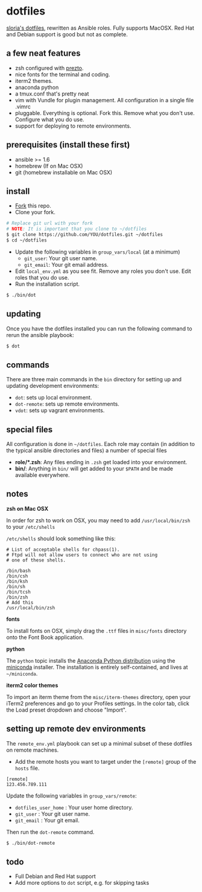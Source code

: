 dotfiles
========

[sloria's dotfiles](https://github.com/sloria/dotfiles-old), rewritten as Ansible roles. Fully supports MacOSX. Red Hat and Debian support is good but not as complete.

a few neat features
-------------------

- zsh configured with [prezto](https://github.com/sorin-ionescu/prezto).
- nice fonts for the terminal and coding.
- iterm2 themes.
- anaconda python
- a tmux.conf that's pretty neat
- vim with Vundle for plugin management. All configuration in a single file .vimrc
- pluggable. Everything is optional. Fork this. Remove what you don't use. Configure what you do use.
- support for deploying to remote environments.

prerequisites (install these first)
-----------------------------------

- ansible >= 1.6
- homebrew (If on Mac OSX)
- git (homebrew installable on Mac OSX)


install
-------

- [Fork](https://github.com/sloria/dotfiles/fork) this repo.
- Clone your fork.

```bash
# Replace git url with your fork
# NOTE: It is important that you clone to ~/dotfiles
$ git clone https://github.com/YOU/dotfiles.git ~/dotfiles
$ cd ~/dotfiles
```

- Update the following variables in `group_vars/local` (at a minimum)
    - `git_user`: Your git user name.
    - `git_email`: Your git email address.
- Edit `local_env.yml` as you see fit. Remove any roles you don't use. Edit roles that you do use.
- Run the installation script.

```bash
$ ./bin/dot
```

updating
--------

Once you have the dotfiles installed you can run the following command to rerun the ansible playbook:

```bash
$ dot
```

commands
--------

There are three main commands in the `bin` directory for setting up and updating development environments:

- `dot`: sets up local environment.
- `dot-remote`: sets up remote environments.
- `vdot`: sets up vagrant environments.

special files
-------------

All configuration is done in `~/dotfiles`. Each role may contain (in addition to the typical ansible directories and files) a number of special files

- **role/\*.zsh**: Any files ending in `.zsh` get loaded into your environment.
- **bin/**: Anything in `bin/` will get added to your `$PATH` and be made available everywhere.

notes
-----

**zsh on Mac OSX**

In order for zsh to work on OSX, you may need to add `/usr/local/bin/zsh` to your `/etc/shells`


`/etc/shells` should look something like this:

```
# List of acceptable shells for chpass(1).
# Ftpd will not allow users to connect who are not using
# one of these shells.

/bin/bash
/bin/csh
/bin/ksh
/bin/sh
/bin/tcsh
/bin/zsh
# Add this
/usr/local/bin/zsh
```

**fonts**

To install fonts on OSX, simply drag the `.ttf` files in `misc/fonts` directory onto the Font Book application.

**python**

The `python` topic installs the [Anaconda Python distribution](https://store.continuum.io/cshop/anaconda/) using the [miniconda](http://conda.pydata.org/miniconda.html) installer. The installation is entirely self-contained, and lives at `~/miniconda`.

**iterm2 color themes**

To import an iterm theme from the `misc/iterm-themes` directory, open your iTerm2 preferences and go to your Profiles settings. In the color tab, click the Load preset dropdown and choose "Import".

setting up remote dev environments
----------------------------------

The `remote_env.yml` playbook can set up a minimal subset of these dotfiles on remote machines.

- Add the remote hosts you want to target under the `[remote]` group of the `hosts` file.

```
[remote]
123.456.789.111
```

Update the following variables in `group_vars/remote`:

- `dotfiles_user_home` : Your user home directory.
- `git_user` : Your git user name.
- `git_email` : Your git email.

Then run the `dot-remote` command.

```bash
$ ./bin/dot-remote
```

todo
----

- Full Debian and Red Hat support
- Add more options to `dot` script, e.g. for skipping tasks
